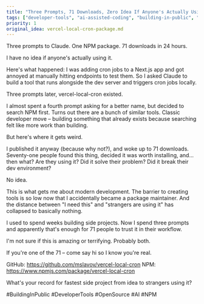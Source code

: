 ```yaml
---
title: "Three Prompts, 71 Downloads, Zero Idea If Anyone's Actually Using It"
tags: ["developer-tools", "ai-assisted-coding", "building-in-public", "open-source"]
priority: 1
original_idea: vercel-local-cron-package.md
---
```


Three prompts to Claude. One NPM package. 71 downloads in 24 hours.

I have no idea if anyone's actually using it.

Here's what happened: I was adding cron jobs to a Next.js app and got annoyed at manually hitting endpoints to test them. So I asked Claude to build a tool that runs alongside the dev server and triggers cron jobs locally.

Three prompts later, vercel-local-cron existed.

I almost spent a fourth prompt asking for a better name, but decided to search NPM first. Turns out there are a bunch of similar tools. Classic developer move – building something that already exists because searching felt like more work than building.

But here's where it gets weird.

I published it anyway (because why not?), and woke up to 71 downloads. Seventy-one people found this thing, decided it was worth installing, and... then what? Are they using it? Did it solve their problem? Did it break their dev environment?

No idea.

This is what gets me about modern development. The barrier to creating tools is so low now that I accidentally became a package maintainer. And the distance between "I need this" and "strangers are using it" has collapsed to basically nothing.

I used to spend weeks building side projects. Now I spend three prompts and apparently that's enough for 71 people to trust it in their workflow.

I'm not sure if this is amazing or terrifying. Probably both.

If you're one of the 71 – come say hi so I know you're real.

GitHub: https://github.com/mslavov/vercel-local-cron
NPM: https://www.npmjs.com/package/vercel-local-cron

What's your record for fastest side project from idea to strangers using it?

#BuildingInPublic #DeveloperTools #OpenSource #AI #NPM
